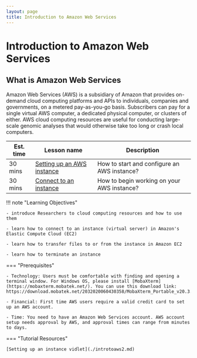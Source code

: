 ```yaml
---
layout: page
title: Introduction to Amazon Web Services
---
```


# Introduction to Amazon Web Services

## What is Amazon Web Services

Amazon Web Services (AWS) is a subsidiary of Amazon that provides on-demand cloud computing platforms and APIs to individuals, companies and governments, on a metered pay-as-you-go basis. Subscribers can pay for a single virtual AWS computer, a dedicated physical computer, or clusters of either. AWS cloud computing resources are useful for conducting large-scale genomic analyses that would otherwise take too long or crash local computers.

Est. time | Lesson name | Description
--- | --- | ---
30 mins | [Setting up an AWS instance](./introtoaws3.md) | How to start and configure an AWS instance?
30 mins | [Connect to an instance](./introtoaws4.md) | How to begin working on your AWS instance?

!!! note "Learning Objectives"

    - introduce Researchers to cloud computing resources and how to use them
    
    - learn how to connect to an instance (virtual server) in Amazon's Elastic Compute Cloud (EC2)
    
    - learn how to transfer files to or from the instance in Amazon EC2
    
    - learn how to terminate an instance

=== "Prerequisites"

    - Technology: Users must be comfortable with finding and opening a terminal window. For Windows OS, please install [MobaXterm](https://mobaxterm.mobatek.net/). You can use this download link: https://download.mobatek.net/2032020060430358/MobaXterm_Portable_v20.3.zip.

    - Financial: First time AWS users require a valid credit card to set up an AWS account.

    - Time: You need to have an Amazon Web Services account. AWS account setup needs approval by AWS, and approval times can range from minutes to days.


=== "Tutorial Resources"

    [Setting up an instance vidlet](./introtoaws2.md)















